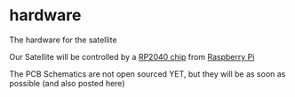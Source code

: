 # hardware
The hardware for the satellite

Our Satellite will be controlled by a [RP2040 chip](https://www.raspberrypi.com/products/rp2040/) from [Raspberry Pi](https://www.raspberrypi.com/)

The PCB Schematics are not open sourced YET, but they will be as soon as possible (and also posted here)

